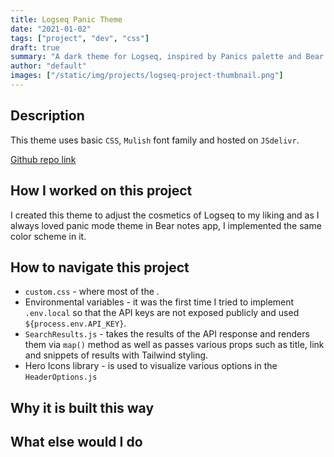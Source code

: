 ```yaml
---
title: Logseq Panic Theme
date: "2021-01-02"
tags: ["project", "dev", "css"]
draft: true
summary: "A dark theme for Logseq, inspired by Panics palette and Bear notes panic mode theme."
author: "default"
images: ["/static/img/projects/logseq-project-thumbnail.png"]
---
```


## Description

This theme uses basic `CSS`, `Mulish` font family and hosted on `JSdelivr`.

[Github repo link](https://github.com/kirso/logseq-panic-theme)

## How I worked on this project

I created this theme to adjust the cosmetics of Logseq to my liking and as I always loved panic mode theme in Bear notes app, I implemented the same color scheme in it.

## How to navigate this project

- `custom.css` - where most of the .
- Environmental variables - it was the first time I tried to implement `.env.local` so that the API keys are not exposed publicly and used `${process.env.API_KEY}`.
- `SearchResults.js` - takes the results of the API response and renders them via `map()` method as well as passes various props such as title, link and snippets of results with Tailwind styling.
- Hero Icons library - is used to visualize various options in the `HeaderOptions.js`

## Why it is built this way

## What else would I do
